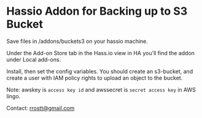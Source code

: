 # Hassio Addon for Backing up to S3 Bucket

Save files in /addons/buckets3 on your hassio machine.

Under the Add-on Store tab in the Hass.io view in HA you'll find the addon under Local add-ons.

Install, then set the config variables. You should create an s3-bucket, and create a user with IAM policy rights to upload an object to the bucket.

Note: awskey is `access key id` and awssecret is `secret access key` in AWS lingo.

Contact: rrostt@gmail.com
